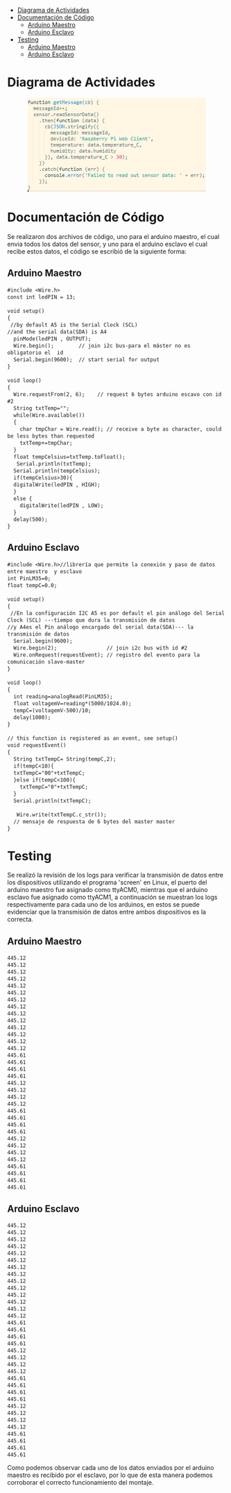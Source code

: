- [Diagrama de Actividades](#diagrama-de-actividades)
- [Documentación de Código](#documentacion-de-codigo)
    - [Arduino Maestro](#arduino-maestro)
    - [Arduino Esclavo](#arduino-esclavo)
- [Testing](#testing)
    - [Arduino Maestro](#arduino-maestro)
    - [Arduino Esclavo](#arduino-esclavo)
 

# Diagrama de Actividades

<p align="center">
  <img src="https://raw.githubusercontent.com/SadPac/Workshop-6/main/img/getmessage.png">
</p>

# Documentación de Código

Se realizaron dos archivos de código, uno para el arduino maestro, el cual envia todos los datos del sensor, y uno para el arduino esclavo el cual recibe estos datos, el código se escribió de la siguiente forma:

## Arduino Maestro

```
#include <Wire.h>
const int ledPIN = 13;

void setup()
{
 //by default A5 is the Serial Clock (SCL) 
//and the serial data(SDA) is A4
  pinMode(ledPIN , OUTPUT);
  Wire.begin();        // join i2c bus-para el máster no es obligatorio el  id
  Serial.begin(9600);  // start serial for output
}

void loop()
{
  Wire.requestFrom(2, 6);    // request 6 bytes arduino escavo con id #2
  String txtTemp="";
  while(Wire.available())   
  {
    char tmpChar = Wire.read(); // receive a byte as character, could be less bytes than requested
    txtTemp+=tmpChar;
  }
  float tempCelsius=txtTemp.toFloat();
   Serial.println(txtTemp);
  Serial.println(tempCelsius);
  if(tempCelsius>30){
  digitalWrite(ledPIN , HIGH);  
  }
  else {
    digitalWrite(ledPIN , LOW); 
  }
  delay(500);
}

```

## Arduino Esclavo

```
#include <Wire.h>//librería que permite la conexión y paso de datos entre maestro  y esclavo
int PinLM35=0;
float tempC=0.0;

void setup()
{
 //En la configuración I2C A5 es por default el pin análogo del Serial Clock (SCL) ---tiempo que dura la transmisión de datos 
//y A4es el Pin análogo encargado del serial data(SDA)--- la transmisión de datos
  Serial.begin(9600);
  Wire.begin(2);                // join i2c bus with id #2
  Wire.onRequest(requestEvent); // registro del evento para la comunicación slave-master 
}

void loop()
{
  int reading=analogRead(PinLM35);
  float voltagemV=reading*(5000/1024.0);
  tempC=(voltagemV-500)/10;
  delay(1000);
}

// this function is registered as an event, see setup()
void requestEvent()
{
  String txtTempC= String(tempC,2);
  if(tempC<10){
  txtTempC="00"+txtTempC;
  }else if(tempC<100){
    txtTempC="0"+txtTempC;
  }
  Serial.println(txtTempC);
 
   Wire.write(txtTempC.c_str());
  // mensaje de respuesta de 6 bytes del master master
}

```

# Testing

Se realizó la revisión de los logs para verificar la transmisión de datos entre los dispositivos utilizando el programa 'screen' en Linux, el puerto del arduino maestro fue asignado como ttyACM0, mientras que el arduino esclavo fue asignado como ttyACM1, a continuación se muestran los logs respectivamente para cada uno de los arduinos, en estos se puede evidenciar que la transmisión de datos entre ambos dispositivos  es la correcta.

## Arduino Maestro

```
445.12
445.12
445.12
445.12
445.12
445.12
445.12
445.12
445.12
445.12
445.12
445.12
445.12
445.12
445.61
445.61
445.61
445.61
445.12
445.12
445.12
445.12
445.61
445.61
445.61
445.61
445.12
445.12
445.12
445.12
445.61
445.61
445.61
445.61

```

## Arduino Esclavo

```
445.12
445.12
445.12
445.12
445.12
445.12
445.12
445.12
445.12
445.12
445.12
445.12
445.12
445.12
445.61
445.61
445.61
445.61
445.12
445.12
445.12
445.12
445.61
445.61
445.61
445.61
445.12
445.12
445.12
445.12
445.61
445.61
445.61
445.61

```

Como podemos observar cada uno de los datos enviados por el arduino maestro es recibido por el esclavo, por lo que de esta manera podemos corroborar el correcto funcionamiento del montaje.

